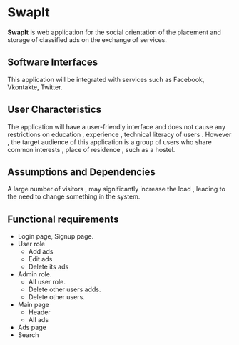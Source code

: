 # SwapIt
**SwapIt** is web application for the social orientation of the placement and storage of classified ads on the exchange of services.

## Software Interfaces

This application will be integrated with services such as Facebook, Vkontakte, Twitter.

## User Characteristics
The application will have a user-friendly interface and does not cause any restrictions on education , experience , technical literacy of users . However , the target audience of this application is a group of users who share common interests , place of residence , such as a hostel.

## Assumptions and Dependencies

A large number of visitors , may significantly increase the load , leading to the need to change something in the system.

## Functional requirements
*	Login page, Signup page.
*	User role
	*	Add ads
	*	Edit ads
	*	Delete its ads
*	Admin role.
	*	All user role.
	*	Delete other users adds.
	*	Delete other users.
*	Main page
	*	Header
	*	All ads
*	Ads page
*	Search


